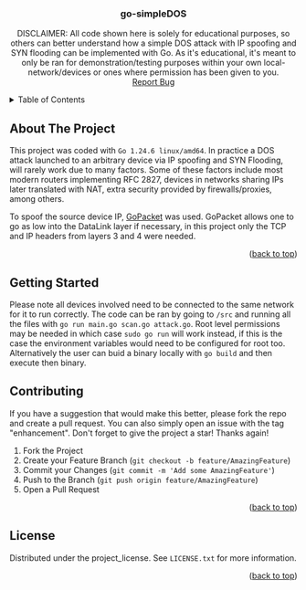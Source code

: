 
<div align="center">
<h3 align="center">go-simpleDOS </h3>

  <p align="center">
    DISCLAIMER: All code shown here is solely for educational purposes, so others can better understand how a simple DOS attack with IP spoofing and SYN flooding can be implemented with Go. As it's educational, it's meant to only be ran for demonstration/testing purposes within your own local-network/devices or ones where permission has been given to you.
    <br />
    <a href="https://github.com/coherentjavi/Go-SpoofIP/issues/new?labels=bug&template=bug-report---.md">Report Bug</a>
  </p>
</div>

<!-- TABLE OF CONTENTS -->
<details>
  <summary>Table of Contents</summary>
  <ol>
    <li>
      <a href="#about-the-project">About The Project</a>
      <ul>
        <li><a href="#built-with">Built With</a></li>
      </ul>
    </li>
    <li>
      <a href="#getting-started">Getting Started</a>
      <ul>
        <li><a href="#prerequisites">Prerequisites</a></li>
        <li><a href="#installation">Installation</a></li>
      </ul>
    </li>
    <li><a href="#usage">Usage</a></li>
    <li><a href="#roadmap">Roadmap</a></li>
    <li><a href="#contributing">Contributing</a></li>
    <li><a href="#license">License</a></li>
  </ol>
</details>

<!-- ABOUT THE PROJECT -->
## About The Project
This project was coded with `Go 1.24.6 linux/amd64`. In practice a DOS attack launched to an arbitrary device via IP spoofing and SYN Flooding, will rarely work due to many factors. Some of these factors include most modern routers implementing RFC 2827, devices in networks sharing IPs later translated with NAT, extra security provided by firewalls/proxies, among others. 

To spoof the source device IP, <a href="https://pkg.go.dev/github.com/gopacket/gopacket"> GoPacket</a> was used. GoPacket allows one to go as low into the DataLink layer if necessary, in this project only the TCP and IP headers from layers 3 and 4 were needed.

<p align="right">(<a href="#readme-top">back to top</a>)</p>


<!-- GETTING STARTED -->
## Getting Started

Please note all devices involved need to be connected to the same network for it to run correctly. The code can be ran by going to `/src` and running all the files with `go run main.go scan.go attack.go`. Root level permissions may be needed in which case `sudo go run` will work instead, if this is the case the environment variables would need to be configured for root too. Alternatively the user can buid a binary locally with `go build` and then execute then binary.


<!-- CONTRIBUTING -->
## Contributing

If you have a suggestion that would make this better, please fork the repo and create a pull request. You can also simply open an issue with the tag "enhancement".
Don't forget to give the project a star! Thanks again!

1. Fork the Project
2. Create your Feature Branch (`git checkout -b feature/AmazingFeature`)
3. Commit your Changes (`git commit -m 'Add some AmazingFeature'`)
4. Push to the Branch (`git push origin feature/AmazingFeature`)
5. Open a Pull Request

<p align="right">(<a href="#readme-top">back to top</a>)</p>



<!-- LICENSE -->
## License

Distributed under the project_license. See `LICENSE.txt` for more information.

<p align="right">(<a href="#readme-top">back to top</a>)</p>


